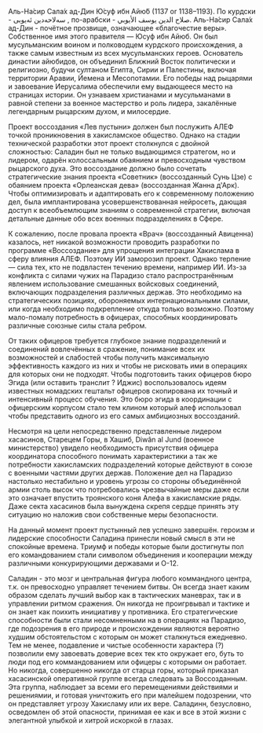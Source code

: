 Аль-На́сир Сала́х ад-Дин Ю́суф ибн Айю́б (1137 or 1138–1193).
По курдски - سه‌لاحه‌دین ئه‌یوبی , по-арабски - صلاح الدين يوسف الأيوبي.
Аль-На́сир Сала́х ад-Дин - почётное прозвище, означающее «благочестие веры».
Собственное имя этого правителя — Юсуф ибн Айюб.
Он был мусульманским воином и полководцем курдского происхождения, а также
самым известным из всех мусульманских героев. Основатель династии айюбидов,
он объединил Ближний Восток политически и религиозно,
будучи султаном Египта, Сирии и Палестины, включая территории Аравии, Йемена и
Месопотамии. Его победы над рыцарями и завоевание Иерусалима обеспечили ему
выдающееся место на страницах истории. Он узнаваем христианами и мусульманами в
равной степени за военное мастерство и роль лидера,
закалённые легендарным рыцарским духом, и милосердие.

Проект воссоздания «Лев пустыни» должен был послужить АЛЕФ точкой проникновения
в хакисламское общество. Однако на стадии технической разработки этот проект
столкнулся с двойной сложностью: Саладин был не только выдающимся стратегом, но и
лидером, одарён колоссальным обаянием и превосходным чувством рыцарского духа.
Это воссоздание должно было сочетать стратегические знания проекта
«Советник» (воссозданный Сунь Цзе) с обаянием проекта «Орлеанская дева»
(воссозданная Жанна д'Арк). Чтобы оптимизировать и адаптировать его к современному
положению дел, была имплантирована усовершенствованная нейросеть, дающая доступ к
всеобъемлющим знаниям о современной стратегии, включая детальные данные обо всех
военных подразделениях в Сфере.

К сожалению, после провала проекта «Врач» (воссозданный Авиценна) казалось, нет
никакой возможности проводить разработки по программе «Воссоздание» для упрощения
интеграции Хакислама в сферу влияния АЛЕФ. Поэтому ИИ заморозил проект.
Однако терпение — сила тех, кто не подвластен течению времени, например ИИ.
Из-за конфликта с силами чужих на Парадизо стало распространённым явлением
использование смешанных войсковых соединений, включающих подразделения различных
держав. Это необходимо на стратегических позициях, обороняемых интернациональными
силами, или когда необходимо подкрепление откуда только возможно.
Поэтому мало-помалу потребность в офицерах, способных координировать
различные союзные силы стала ребром.

От таких офицеров требуется глубокое знание подразделений и соединений вовлечённых в сражение, понимание всех их возможностей и слабостей чтобы получить максимальную эффективность каждого из них и чтобы не рисковать ими в операциях для которых они не подходят. Чтобы подготовить таких офицеров бюро Эгида (или оставить транслит ? Иджис) воспользовалось идеям известных номадских гештальт офицеров скопирована их точный и интенсивный процесс обучения. Это бюро эгида в координации с офицерским корпусом стало тем клином который алеф использовал чтобы представить одного из его самых амбициозных воссозданий.

Несмотря на цели непосредственно представленные лидером хасасинов, Старецем Горы, в Хашиб, Diwân al Jund (военное министерство) увидело необходимость присутствия офицера координатора способного понимать характеристики а так же потребности хакисламских подразделений которые действуют в союзе с военными частями других держав. Положение дел на Парадизо настолько нестабильно и уровень угрозы со стороны объединённой армии столь высок что потребовались чрезвычайные меры даже если это означает впустить троянского коня Алефа в хакисламские ряды. Даже секта хасасинов была вынуждена скрепя сердце принять эту ситуацию но наложив свои собственные меры безопасности.

На данный момент проект пустынный лев успешно завершён. героизм и лидерские способности Саладина принесли новый смысл в эти не спокойные времена. Триумф и победы которые были достигнуты пол его командованием стали символом объединения и кооперации между различными конкурирующими державами и О-12.

Саладин - это мозг и центральная фигура любого коммандного центра, т.к. он превосходно управляет течением битвы. Он всегда знает каким образом сделать лучший выбор как в тактических маневрах, так и в управлении ритмом сражения. Он никогда не проигрвывал и тактике и он знает как поихить инициативу у противника. Его стратегические способности были стали несомненными на в операциях на Парадизо, где подозрения в его природе и происхождении являются вероятно худшим обстоятельстом с которым он может сталкнуться ежедневно. Тем не менее, подавление и чистые особенности характера (?) позволили ему завоевать доверие всех тек кто окружает его, буть то люди под его коммандованием или офицеры с которыми он работает. Но никогда, совершенно никогда от старца горы, который приказал хасасинской оперативной группе всегда следовать за Воссозданным. Эта группа, наблюдает за всеми его перемещениями действиями и решениямии, и готовая уничтожить его при малейшем подозрении, что он представляет угрозу Хакисламу или их вере. Саладинн, безусловно, осведомлен об этой опасности, принимая ее как и все в этой жизни с элегантной улыбкой и хитрой искоркой в глазах.